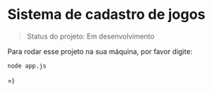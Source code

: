 <h1> Sistema de cadastro de jogos</h1>

> Status do projeto: Em desenvolvimento

Para rodar esse projeto na sua máquina, por favor digite:

```
node app.js
```

=)